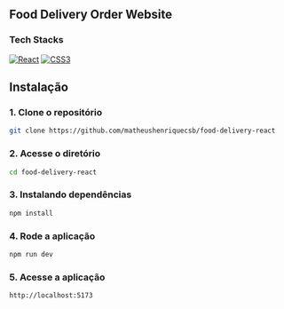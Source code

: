 ## Food Delivery Order Website

### Tech Stacks

[![React](https://img.shields.io/badge/-React-333333?style=flat&logo=react)](https://pt-br.reactjs.org)
[![CSS3](https://img.shields.io/badge/-CSS3-333333?style=flat&logo=css3&logoColor=blue)](https://developer.mozilla.org/pt-BR/docs/Web/CSS)

## Instalação

### 1. Clone o repositório

```bash
git clone https://github.com/matheushenriquecsb/food-delivery-react
```

### 2. Acesse o diretório

```bash
cd food-delivery-react
```

### 3. Instalando dependências

```bash
npm install
```

### 4. Rode a aplicação

```bash
npm run dev
```

### 5. Acesse a aplicação

```bash
http://localhost:5173
```
